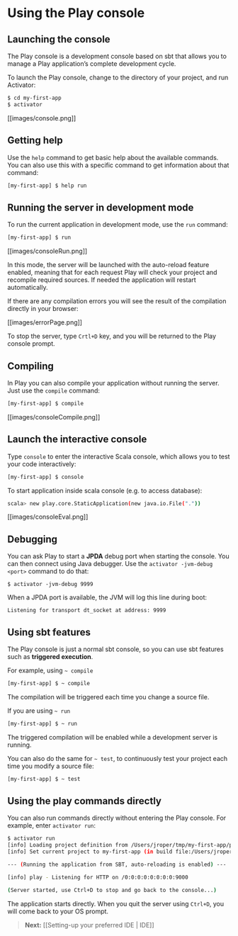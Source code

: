 <!--- Copyright (C) 2009-2013 Typesafe Inc. <http://www.typesafe.com> -->
# Using the Play console

## Launching the console

The Play console is a development console based on sbt that allows you to manage a Play application’s complete development cycle.

To launch the Play console, change to the directory of your project, and run Activator:

```bash
$ cd my-first-app
$ activator
```

[[images/console.png]]

## Getting help

Use the `help` command to get basic help about the available commands.  You can also use this with a specific command to get information about that command:

```bash
[my-first-app] $ help run
```

## Running the server in development mode

To run the current application in development mode, use the `run` command:

```bash
[my-first-app] $ run
```

[[images/consoleRun.png]]

In this mode, the server will be launched with the auto-reload feature enabled, meaning that for each request Play will check your project and recompile required sources. If needed the application will restart automatically.

If there are any compilation errors you will see the result of the compilation directly in your browser:

[[images/errorPage.png]]

To stop the server, type `Crtl+D` key, and you will be returned to the Play console prompt.

## Compiling

In Play you can also compile your application without running the server. Just use the `compile` command:

```bash
[my-first-app] $ compile
```

[[images/consoleCompile.png]]

## Launch the interactive console

Type `console` to enter the interactive Scala console, which allows you to test your code interactively:

```bash
[my-first-app] $ console
```

To start application inside scala console (e.g. to access database):
```bash
scala> new play.core.StaticApplication(new java.io.File("."))
```

[[images/consoleEval.png]] 

## Debugging

You can ask Play to start a **JPDA** debug port when starting the console. You can then connect using Java debugger. Use the `activator -jvm-debug <port>` command to do that:

```
$ activator -jvm-debug 9999
```

When a JPDA port is available, the JVM will log this line during boot:

```
Listening for transport dt_socket at address: 9999
```

## Using sbt features

The Play console is just a normal sbt console, so you can use sbt features such as **triggered execution**. 

For example, using `~ compile`

```bash
[my-first-app] $ ~ compile
```

The compilation will be triggered each time you change a source file.

If you are using `~ run`

```bash
[my-first-app] $ ~ run
```

The triggered compilation will be enabled while a development server is running.

You can also do the same for `~ test`, to continuously test your project each time you modify a source file:

```bash
[my-first-app] $ ~ test
```

## Using the play commands directly

You can also run commands directly without entering the Play console. For example, enter `activator run`:

```bash
$ activator run
[info] Loading project definition from /Users/jroper/tmp/my-first-app/project
[info] Set current project to my-first-app (in build file:/Users/jroper/tmp/my-first-app/)

--- (Running the application from SBT, auto-reloading is enabled) ---

[info] play - Listening for HTTP on /0:0:0:0:0:0:0:0:9000

(Server started, use Ctrl+D to stop and go back to the console...)
```

The application starts directly. When you quit the server using `Ctrl+D`, you will come back to your OS prompt.

> **Next:** [[Setting-up your preferred IDE | IDE]]
